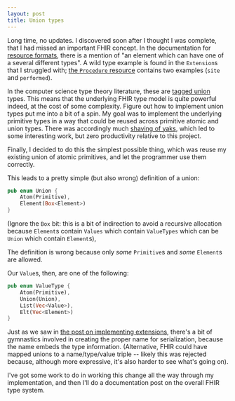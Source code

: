 ```yaml
---
layout: post
title: Union types
---
```


Long time, no updates. I discovered soon after I thought I was complete, that I had missed an important FHIR concept. In the documentation for [resource formats](https://hl7-fhir.github.io/formats.html), there is a mention of "an element which can have one of a several different types". A wild type example is found in the `Extension`s that I struggled with; [the `Procedure` resource](https://hl7-fhir.github.io/procedure.html) contains two examples (`site` and `performed`).

In the computer science type theory literature, these are [tagged union](https://en.wikipedia.org/wiki/Tagged_union) types. This means that the underlying FHIR type model is quite powerful indeed, at the cost of some complexity. Figure out how to implement union types put me into a bit of a spin. My goal was to implement the underlying primitive types in a way that could be reused across primitive atomic and union types. There was accordingly much [shaving of yaks](http://joi.ito.com/weblog/2005/03/05/yak-shaving.html), which led to some interesting work, but zero productivity relative to this project.

Finally, I decided to do this the simplest possible thing, which was reuse my existing union of atomic primitives, and let the programmer use them correctly.

This leads to a pretty simple (but also wrong) definition of a union:

```rust
pub enum Union {
    Atom(Primitive),
    Element(Box<Element>)
}
```

(Ignore the `Box` bit: this is a bit of indirection to avoid a recursive allocation because `Element`s contain `Values` which contain `ValueTypes` which can be `Union` which contain `Element`s),

The definition is wrong because only *some* `Primitive`s and *some* `Element`s are allowed.

Our `Value`s, then, are one of the following:

```rust
pub enum ValueType {
    Atom(Primitive),
    Union(Union),
    List(Vec<Value>),
    Elt(Vec<Element>)
}
```

Just as we saw in [the post on implementing extensions](http://arienmalec.github.io/implementing-fhir/2015/06/18/extensions-2/), there's a bit of gymnastics involved in creating the proper name for serialization, because the name embeds the type information. (Alternative, FHIR could have mapped unions to a name/type/value triple -- likely this was rejected because, although more expressive, it's also harder to see what's going on).

I've got some work to do in working this change all the way through my implementation, and then I'll do a documentation post on the overall FHIR type system.

